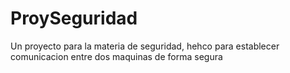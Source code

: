 # ProySeguridad
Un proyecto para la materia de seguridad, hehco para establecer comunicacion entre dos maquinas de forma segura
